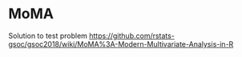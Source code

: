 # MoMA
Solution to test problem
https://github.com/rstats-gsoc/gsoc2018/wiki/MoMA%3A-Modern-Multivariate-Analysis-in-R
